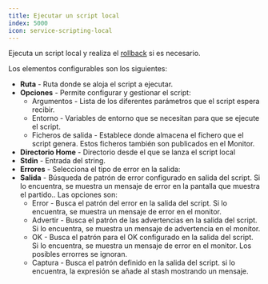 ```yaml
---
title: Ejecutar un script local
index: 5000
icon: service-scripting-local
---
```


Ejecuta un script local y realiza el [rollback](/concepts/rollback) si es necesario.

Los elementos configurables son los siguientes:

- **Ruta** - Ruta donde se aloja el script a ejecutar.
- **Opciones** - Permite configurar y gestionar el script:
    - Argumentos - Lista de los diferentes parámetros que el script espera recibir.
    - Entorno - Variables de entorno que se necesitan para que se ejecute el script.
    - Ficheros de salida - Establece donde almacena el fichero que el script genera. Estos ficheros también son
      publicados en el Monitor.
- **Directorio Home** - Directorio desde el que se lanza el script local
- **Stdin** - Entrada del string.
- **Errores** - Selecciona el tipo de error en la salida:
- **Salida** - Búsqueda de patrón de error configurado en salida del script. Si lo encuentra, se muestra un mensaje de
  error en la pantalla que muestra el partido.. Las opciones son:
   - Error - Busca el patrón del error en la salida del script. Si lo encuentra, se muestra un mensaje de error en el
     monitor.
   - Advertir - Busca el patrón de las advertencias en la salida del script. Si lo encuentra, se muestra un mensaje de
     advertencia en el monitor.
   - OK - Busca el patrón para el OK configurado en la salida del script. Si lo encuentra, se muestra un mensaje de
     error en el monitor. Los posibles errorres se ignoran.
   - Captura - Busca el patrón definido en la salida del script. si lo encuentra, la expresión se añade al stash
     mostrando un mensaje.
